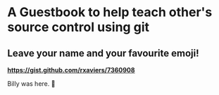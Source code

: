 # A Guestbook to help teach other's source control using git

## Leave your name and your favourite emoji!

**https://gist.github.com/rxaviers/7360908**

Billy was here. :octopus:

